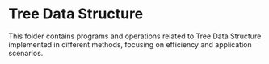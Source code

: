 # Tree Data Structure

This folder contains programs and operations related to Tree Data Structure implemented in different methods, focusing on efficiency and application scenarios.

